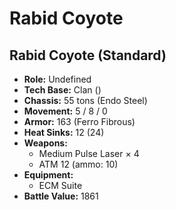 # Rabid Coyote
## Rabid Coyote (Standard)
- **Role:** Undefined
- **Tech Base:** Clan ()
- **Chassis:** 55 tons (Endo Steel)
- **Movement:** 5 / 8 / 0
- **Armor:** 163 (Ferro Fibrous)
- **Heat Sinks:** 12 (24)
- **Weapons:**
  - Medium Pulse Laser × 4
  - ATM 12 (ammo: 10)
- **Equipment:**
  - ECM Suite
- **Battle Value:** 1861

